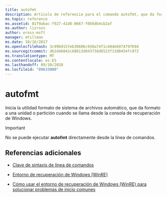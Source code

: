 ```yaml
---
title: autofmt
description: Artículo de referencia para el comando autofmt, que da formato a una unidad o partición cuando se llama desde la consola de recuperación de Windows.
ms.topic: reference
ms.assetid: 81f9abac-f927-41d8-8667-f056db4cb2af
ms.author: lizross
author: eross-msft
manager: mtillman
ms.date: 10/16/2017
ms.openlocfilehash: 3c99b9157eb30606c930a74f1c40deb97479769d
ms.sourcegitcommit: db2d46842c68813d043738d6523f13d8454fc972
ms.translationtype: MT
ms.contentlocale: es-ES
ms.lasthandoff: 09/10/2020
ms.locfileid: "89633000"
---
```

# <a name="autofmt"></a>autofmt

Inicia la utilidad formato de sistema de archivos automático, que da formato a una unidad o partición cuando se llama desde la consola de recuperación de Windows.

> [!IMPORTANT]
> No se puede ejecutar **autofmt** directamente desde la línea de comandos.

## <a name="additional-references"></a>Referencias adicionales

- [Clave de sintaxis de línea de comandos](command-line-syntax-key.md)

- [Entorno de recuperación de Windows (WinRE)](/windows-hardware/manufacture/desktop/windows-recovery-environment--windows-re--technical-reference)

- [Cómo usar el entorno de recuperación de Windows (WinRE) para solucionar problemas de inicio comunes](https://support.microsoft.com/help/4026030/how-to-use-windows-recovery-environment-winre-to-troubleshoot-common-s)
